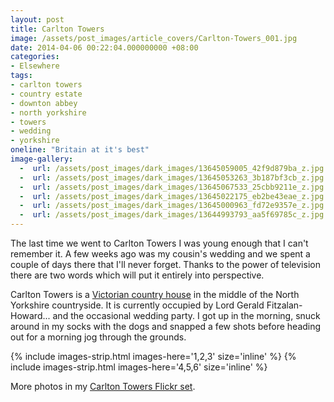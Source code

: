 ```yaml
---
layout: post
title: Carlton Towers
image: /assets/post_images/article_covers/Carlton-Towers_001.jpg
date: 2014-04-06 00:22:04.000000000 +08:00
categories:
- Elsewhere
tags:
- carlton towers
- country estate
- downton abbey
- north yorkshire
- towers
- wedding
- yorkshire
oneline: "Britain at it's best"
image-gallery:
  -  url: /assets/post_images/dark_images/13645059005_42f9d879ba_z.jpg
  -  url: /assets/post_images/dark_images/13645053263_3b187bf3cb_z.jpg
  -  url: /assets/post_images/dark_images/13645067533_25cbb9211e_z.jpg
  -  url: /assets/post_images/dark_images/13645022175_eb2be43eae_z.jpg
  -  url: /assets/post_images/dark_images/13645000963_fd72e9357e_z.jpg
  -  url: /assets/post_images/dark_images/13644993793_aa5f69785c_z.jpg
---
```

The last time we went to Carlton Towers I was young enough that I can't remember it. A few weeks ago was my cousin's wedding and we spent a couple of days there that I'll never forget. Thanks to the power of television there are two words which will put it entirely into perspective.

Carlton Towers is a <a href="http://en.wikipedia.org/wiki/Carlton_Towers">Victorian country house</a> in the middle of the North Yorkshire countryside. It is currently occupied by Lord Gerald Fitzalan-Howard... and the occasional wedding party. I got up in the morning, snuck around in my socks with the dogs and snapped a few shots before heading out for a morning jog through the grounds.

{% include images-strip.html images-here='1,2,3' size='inline' %}
{% include images-strip.html images-here='4,5,6' size='inline' %}

More photos in my <a href="https://www.flickr.com/photos/triplefivechina/sets/72157643466116315/">Carlton Towers Flickr set</a>.

